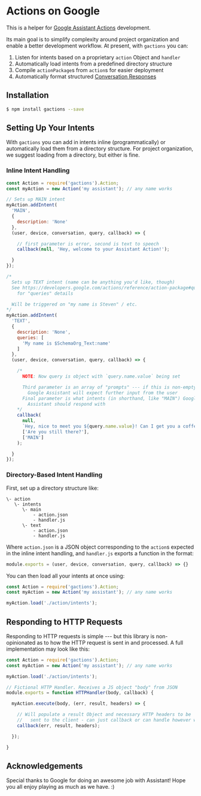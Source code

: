 # Actions on Google

This is a helper for [Google Assistant Actions](https://developers.google.com/actions/)
development.

Its main goal is to simplify complexity around project organization and enable
a better development workflow. At present, with `gactions` you can:

1. Listen for intents based on a proprietary `action` Object and `handler`
2. Automatically load intents from a predefined directory structure
3. Compile `actionPackage`s from `action`s for easier deployment
4. Automatically format structured [Conversation Responses](https://developers.google.com/actions/reference/conversation)

## Installation

```bash
$ npm install gactions --save
```

## Setting Up Your Intents

With `gactions` you can add in intents inline (programmatically) or automatically
load them from a directory structure. For project organization, we suggest loading
from a directory, but either is fine.

### Inline Intent Handling

```javascript
const Action = require('gactions').Action;
const myAction = new Action('my assistant'); // any name works

// Sets up MAIN intent
myAction.addIntent(
  'MAIN',
  {
    description: 'None'
  },
  (user, device, conversation, query, callback) => {

    // first parameter is error, second is text to speech
    callback(null, 'Hey, welcome to your Assistant Action!');

  }
});

/*
  Sets up TEXT intent (name can be anything you'd like, though)
  See https://developers.google.com/actions/reference/action-package#query_patterns
    for "queries" details

  Will be triggered on "my name is Steven" / etc.
*/
myAction.addIntent(
  'TEXT',
  {
    description: 'None',
    queries: [
      'My name is $SchemaOrg_Text:name'
    ]
  },
  (user, device, conversation, query, callback) => {

    /*
      NOTE: Now query is object with `query.name.value` being set

      Third parameter is an array of "prompts" --- if this is non-empty,
        Google Assistant will expect further input from the user
      Final parameter is what intents (in shorthand, like "MAIN") Google
        Assistant should respond with
    */
    callback(
      null,
      `Hey, nice to meet you ${query.name.value}! Can I get you a coffee?`,
      ['Are you still there?'],
      ['MAIN']
    );

  }
});
```

### Directory-Based Intent Handling

First, set up a directory structure like:

```
\- action
   \- intents
      \- main
          - action.json
          - handler.js
      \- text
          - action.json
          - handler.js
```

Where `action.json` is a JSON object corresponding to the `action`s expected
in the inline intent handling, and `handler.js` exports a function in the format:

```javascript
module.exports = (user, device, conversation, query, callback) => {}
```

You can then load all your intents at once using:

```javascript
const Action = require('gactions').Action;
const myAction = new Action('my assistant'); // any name works

myAction.load('./action/intents');
```

## Responding to HTTP Requests

Responding to HTTP requests is simple --- but this library is non-opinionated
as to how the HTTP request is sent in and processed. A full implementation may
look like this:

```javascript
const Action = require('gactions').Action;
const myAction = new Action('my assistant'); // any name works

myAction.load('./action/intents');

// Fictional HTTP Handler. Receives a JS object "body" from JSON
module.exports = function HTTPHandler(body, callback) {

  myAction.execute(body, (err, result, headers) => {

    // Will populate a result Object and necessary HTTP headers to be
    //   sent to the client - can just callback or can handle however we like :)
    callback(err, result, headers);

  });

}
```

## Acknowledgements

Special thanks to Google for doing an awesome job with Assistant! Hope you
all enjoy playing as much as we have. :)
